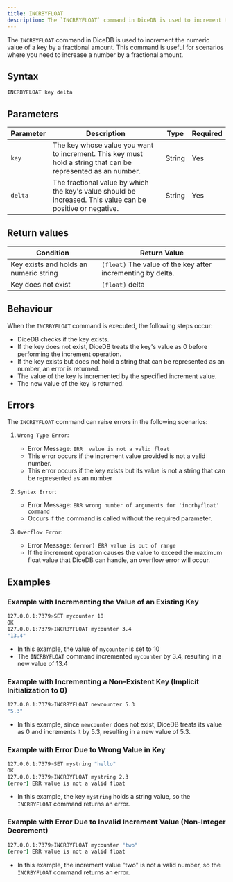 ```yaml
---
title: INCRBYFLOAT
description: The `INCRBYFLOAT` command in DiceDB is used to increment the numeric value of a key by a fractional amount. This command is useful for scenarios where you need to increase a number by a fractional amount.
---
```


The `INCRBYFLOAT` command in DiceDB is used to increment the numeric value of a key by a fractional amount. This command is useful for scenarios where you need to increase a number by a fractional amount.

## Syntax

```bash
INCRBYFLOAT key delta
```

## Parameters

| Parameter | Description                                                                                                  | Type   | Required |
| --------- | ------------------------------------------------------------------------------------------------------------ | ------ | -------- |
| `key`     | The key whose value you want to increment. This key must hold a string that can be represented as an number. | String | Yes      |
| `delta`   | The fractional value by which the key's value should be increased. This value can be positive or negative.   | String | Yes      |

## Return values

| Condition                              | Return Value                                                |
| -------------------------------------- | ----------------------------------------------------------- |
| Key exists and holds an numeric string | `(float)` The value of the key after incrementing by delta. |
| Key does not exist                     | `(float)` delta                                             |

## Behaviour

When the `INCRBYFLOAT` command is executed, the following steps occur:

- DiceDB checks if the key exists.
- If the key does not exist, DiceDB treats the key's value as 0 before performing the increment operation.
- If the key exists but does not hold a string that can be represented as an number, an error is returned.
- The value of the key is incremented by the specified increment value.
- The new value of the key is returned.

## Errors

The `INCRBYFLOAT` command can raise errors in the following scenarios:

1. `Wrong Type Error`:

   - Error Message: `ERR  value is not a valid float`
   - This error occurs if the increment value provided is not a valid number.
   - This error occurs if the key exists but its value is not a string that can be represented as an number

2. `Syntax Error`:

   - Error Message: `ERR wrong number of arguments for 'incrbyfloat' command`
   - Occurs if the command is called without the required parameter.

3. `Overflow Error`:

   - Error Message: `(error) ERR value is out of range`
   - If the increment operation causes the value to exceed the maximum float value that DiceDB can handle, an overflow error will occur.

## Examples

### Example with Incrementing the Value of an Existing Key

```bash
127.0.0.1:7379>SET mycounter 10
OK
127.0.0.1:7379>INCRBYFLOAT mycounter 3.4
"13.4"
```

- In this example, the value of `mycounter` is set to 10
- The `INCRBYFLOAT` command incremented `mycounter` by 3.4, resulting in a new value of 13.4

### Example with Incrementing a Non-Existent Key (Implicit Initialization to 0)

```bash
127.0.0.1:7379>INCRBYFLOAT newcounter 5.3
"5.3"
```

- In this example, since `newcounter` does not exist, DiceDB treats its value as 0 and increments it by 5.3, resulting in a new value of 5.3.

### Example with Error Due to Wrong Value in Key

```bash
127.0.0.1:7379>SET mystring "hello"
OK
127.0.0.1:7379>INCRBYFLOAT mystring 2.3
(error) ERR value is not a valid float
```

- In this example, the key `mystring` holds a string value, so the `INCRBYFLOAT` command returns an error.

### Example with Error Due to Invalid Increment Value (Non-Integer Decrement)

```bash
127.0.0.1:7379>INCRBYFLOAT mycounter "two"
(error) ERR value is not a valid float
```

- In this example, the increment value "two" is not a valid number, so the `INCRBYFLOAT` command returns an error.
